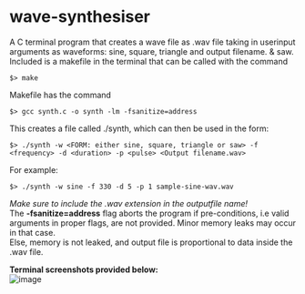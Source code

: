 # wave-synthesiser
A C terminal program that creates a wave file as .wav file taking in userinput arguments as waveforms: sine, square, triangle and output filename. &amp; saw. <br>
Included is a makefile in the terminal that can be called with the command
```
$> make
```
Makefile has the command 
```
$> gcc synth.c -o synth -lm -fsanitize=address
```
This creates a file called ./synth, which can then be used in the form:
```
$> ./synth -w <FORM: either sine, square, triangle or saw> -f <frequency> -d <duration> -p <pulse> <Output filename.wav>
 ```
For example:
```
$> ./synth -w sine -f 330 -d 5 -p 1 sample-sine-wav.wav 
```
_Make sure to include the .wav extension in the outputfile name!_<br>
The <b>-fsanitize=address</b> flag aborts the program if pre-conditions, i.e valid arguments in proper flags, are not provided. Minor memory leaks may occur in that case.<br>
Else, memory is not leaked, and output file is proportional to data inside the .wav file.

<b>Terminal screenshots provided below:</b>
<br>
![image](https://user-images.githubusercontent.com/95371800/167761504-c38e0abf-6d05-4135-85f6-c25b04d5676b.png)

